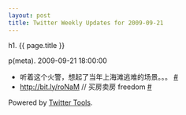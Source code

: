 ```yaml
---
layout: post
title: Twitter Weekly Updates for 2009-09-21
---
```


h1. {{ page.title }} 

p(meta). 2009-09-21 18:00:00

<ul class="aktt_tweet_digest">
	<li>听着这个火警，想起了当年上海滩逃难的场景。。。 <a href="http://twitter.com/Joshua_C/statuses/4095444859">#</a></li>
	<li><a href="http://bit.ly/roNaM" rel="nofollow">http://bit.ly/roNaM</a> // 买房卖房 freedom <a href="http://twitter.com/Joshua_C/statuses/4069582217">#</a></li>
</ul>
<p class="aktt_credit">Powered by <a href="http://alexking.org/projects/wordpress">Twitter Tools</a>.</p>